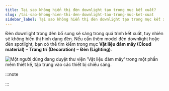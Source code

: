 ```yaml
---
title: Tại sao không hiển thị đèn downlight tạo trong mục kết xuất?
slug: /tai-sao-khong-hien-thi-den-downlight-tao-trong-muc-ket-xuat
sidebar_label: Tại sao không hiển thị đèn downlight tạo trong mục kết xuất?
---
```


Đèn downlight trong đèn bổ sung sẽ sáng trong quá trình kết xuất, tuy nhiên sẽ không hiển thị hình dạng đèn. Nếu cần thêm model đèn downlight hoặc đèn spotlight, bạn có thể tìm kiếm trong mục **Vật liệu đám mây (Cloud material)** – **Trang trí (Decoration)** – **Đèn (Lighting)**.

![Một người dùng đang duyệt thư viện 'Vật liệu đám mây' trong một phần mềm thiết kế, tập trung vào các thiết bị chiếu sáng.](https://storage.googleapis.com/jegavn_kb/image_jegavn/253.1.png)

:::note

:::